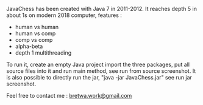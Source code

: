 JavaChess has been created with Java 7 in  2011-2012. It reaches depth 5 in about 1s on modern 2018 computer, features :

- human vs human
- human vs comp
- comp vs comp
- alpha-beta
- depth 1 multithreading


To run it, create an empty Java project import the three packages, put all source files into it and run main method, see run from source screenshot. It is also possible to directly run the jar, "java -jar JavaChess.jar" see run jar screenshot.

Feel free to contact me : bretwa.work@gmail.com
